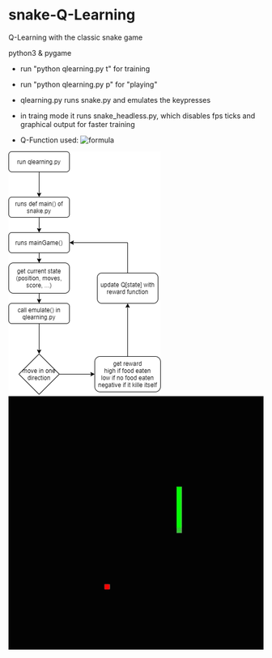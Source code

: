 # snake-Q-Learning
Q-Learning with the classic snake game

python3 & pygame

- run "python qlearning.py t" for training
- run "python qlearning.py p" for "playing"

- qlearning.py runs snake.py and emulates the keypresses
- in traing mode it runs snake_headless.py, which disables fps ticks and graphical output for faster training

- Q-Function used:
![formula](readme_images/formula.svg)

![diagramm](readme_images/diagramm.png)
![demo](readme_images/demo.gif)
